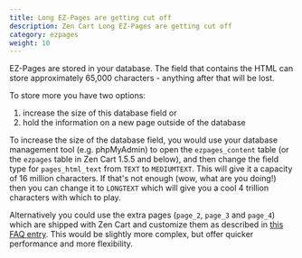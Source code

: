 ```yaml
---
title: Long EZ-Pages are getting cut off
description: Zen Cart Long EZ-Pages are getting cut off
category: ezpages
weight: 10
---
```

EZ-Pages are stored in your database. The field that contains the HTML can store approximately 65,000 characters - anything after that will be lost.

To store more you have two options:
1. increase the size of this database field or
2. hold the information on a new page outside of the database

To increase the size of the database field, you would use your database management tool (e.g. phpMyAdmin) to open the `ezpages_content` table (or the `ezpages` table in Zen Cart 1.5.5 and below), and then change the field type for `pages_html_text` from `TEXT` to `MEDIUMTEXT`. This will give it a capacity of 16 million characters. If that's not enough (wow, what are you doing!) then you can change it to `LONGTEXT` which will give you a cool 4 trillion characters with which to play.

Alternatively you could use the extra pages (`page_2`, `page_3` and `page_4`) which are shipped with Zen Cart and customize them as described in 
[this FAQ entry](/user/new_user_topics/title_change_for_page_x/). This would be slightly more complex, but offer quicker performance and more flexibility.
